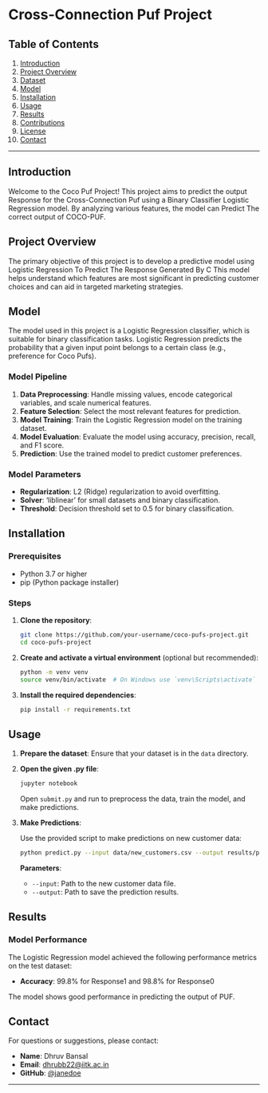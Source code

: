 # Cross-Connection Puf Project

## Table of Contents

1. [Introduction](#introduction)
2. [Project Overview](#project-overview)
3. [Dataset](#dataset)
4. [Model](#model)
5. [Installation](#installation)
6. [Usage](#usage)
7. [Results](#results)
8. [Contributions](#contributions)
9. [License](#license)
10. [Contact](#contact)

---

## Introduction

Welcome to the Coco Puf Project! This project aims to predict the output Response for the Cross-Connection Puf using a Binary Classifier Logistic Regression model. By analyzing various features, the model can Predict The correct output of COCO-PUF. 

## Project Overview

The primary objective of this project is to develop a predictive model using Logistic Regression To Predict The Response Generated By C This model helps understand which features are most significant in predicting customer choices and can aid in targeted marketing strategies.

## Model

The model used in this project is a Logistic Regression classifier, which is suitable for binary classification tasks. Logistic Regression predicts the probability that a given input point belongs to a certain class (e.g., preference for Coco Pufs).

### Model Pipeline

1. **Data Preprocessing**: Handle missing values, encode categorical variables, and scale numerical features.
2. **Feature Selection**: Select the most relevant features for prediction.
3. **Model Training**: Train the Logistic Regression model on the training dataset.
4. **Model Evaluation**: Evaluate the model using accuracy, precision, recall, and F1 score.
5. **Prediction**: Use the trained model to predict customer preferences.

### Model Parameters

- **Regularization**: L2 (Ridge) regularization to avoid overfitting.
- **Solver**: ‘liblinear’ for small datasets and binary classification.
- **Threshold**: Decision threshold set to 0.5 for binary classification.

## Installation

### Prerequisites

- Python 3.7 or higher
- pip (Python package installer)

### Steps

1. **Clone the repository**:

    ```bash
    git clone https://github.com/your-username/coco-pufs-project.git
    cd coco-pufs-project
    ```

2. **Create and activate a virtual environment** (optional but recommended):

    ```bash
    python -m venv venv
    source venv/bin/activate  # On Windows use `venv\Scripts\activate`
    ```

3. **Install the required dependencies**:

    ```bash
    pip install -r requirements.txt
    ```

## Usage

1. **Prepare the dataset**: Ensure that your dataset is in the `data` directory.

2. **Open the given .py file**:

    ```bash
    jupyter notebook
    ```

    Open `submit.py` and run to preprocess the data, train the model, and make predictions.

3. **Make Predictions**:

    Use the provided script to make predictions on new customer data:

    ```bash
    python predict.py --input data/new_customers.csv --output results/predictions.csv
    ```

    **Parameters**:
    - `--input`: Path to the new customer data file.
    - `--output`: Path to save the prediction results.

## Results

### Model Performance

The Logistic Regression model achieved the following performance metrics on the test dataset:

- **Accuracy**: 99.8% for Response1 and 98.8% for Response0


The model shows good performance in predicting the output of PUF.


## Contact

For questions or suggestions, please contact:

- **Name**: Dhruv Bansal
- **Email**: dhrubb22@iitk.ac.in
- **GitHub**: [@janedoe](https://github.com/janedoe)

---
